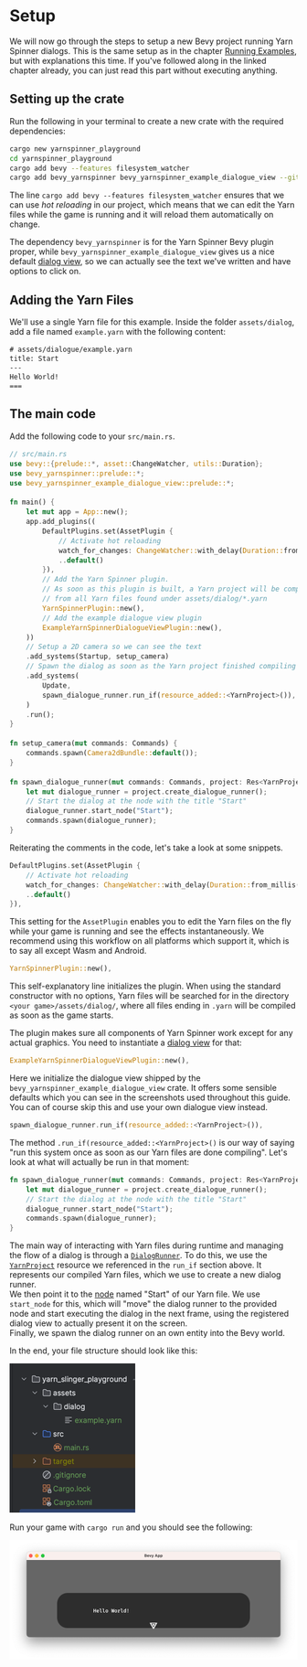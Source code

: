 # Setup

We will now go through the steps to setup a new Bevy project running Yarn Spinner dialogs. 
This is the same setup as in the chapter [Running Examples](../yarn_files/running_examples.md), but with explanations this time.
If you've followed along in the linked chapter already, you can just read this part without executing anything.

## Setting up the crate

Run the following in your terminal to create a new crate with the required dependencies:

```bash
cargo new yarnspinner_playground
cd yarnspinner_playground
cargo add bevy --features filesystem_watcher
cargo add bevy_yarnspinner bevy_yarnspinner_example_dialogue_view --git "https://github.com/YarnSpinnerTool/YarnSpinner-Rust"
```

The line `cargo add bevy --features filesystem_watcher` ensures that we can use *hot reloading* in our project, which means that we can edit the Yarn files
while the game is running and it will reload them automatically on change.

The dependency `bevy_yarnspinner` is for the Yarn Spinner Bevy plugin proper, while `bevy_yarnspinner_example_dialogue_view` 
gives us a nice default [dialog view](dialog_views.md), so we can actually see the text we've written and have options to click on.

## Adding the Yarn Files

We'll use a single Yarn file for this example. Inside the folder `assets/dialog`, add a file named `example.yarn` with the following content:
```text
# assets/dialogue/example.yarn
title: Start
---
Hello World!
===
```

## The main code

Add the following code to your `src/main.rs`.

```rust
// src/main.rs
use bevy::{prelude::*, asset::ChangeWatcher, utils::Duration};
use bevy_yarnspinner::prelude::*;
use bevy_yarnspinner_example_dialogue_view::prelude::*;

fn main() {
    let mut app = App::new();
    app.add_plugins((
        DefaultPlugins.set(AssetPlugin {
            // Activate hot reloading
            watch_for_changes: ChangeWatcher::with_delay(Duration::from_millis(200)),
            ..default()
        }),
        // Add the Yarn Spinner plugin. 
        // As soon as this plugin is built, a Yarn project will be compiled 
        // from all Yarn files found under assets/dialog/*.yarn
        YarnSpinnerPlugin::new(),
        // Add the example dialogue view plugin
        ExampleYarnSpinnerDialogueViewPlugin::new(),
    ))
    // Setup a 2D camera so we can see the text
    .add_systems(Startup, setup_camera)
    // Spawn the dialog as soon as the Yarn project finished compiling
    .add_systems(
        Update,
        spawn_dialogue_runner.run_if(resource_added::<YarnProject>()),
    )
    .run();
}

fn setup_camera(mut commands: Commands) {
    commands.spawn(Camera2dBundle::default());
}

fn spawn_dialogue_runner(mut commands: Commands, project: Res<YarnProject>) {
    let mut dialogue_runner = project.create_dialogue_runner();
    // Start the dialog at the node with the title "Start"
    dialogue_runner.start_node("Start");
    commands.spawn(dialogue_runner);
}
```

Reiterating the comments in the code, let's take a look at some snippets.

```rust
DefaultPlugins.set(AssetPlugin {
    // Activate hot reloading
    watch_for_changes: ChangeWatcher::with_delay(Duration::from_millis(200)),
    ..default()
}),
```

This setting for the `AssetPlugin` enables you to edit the Yarn files on the fly while your game is running and
see the effects instantaneously. We recommend using this workflow on all platforms which support it, which is to say all except Wasm and Android.


```rust
YarnSpinnerPlugin::new(),
```

This self-explanatory line initializes the plugin. When using the standard constructor with no options, Yarn files will be searched for in the directory `<your game>/assets/dialog/`, where all 
files ending in `.yarn` will be compiled as soon as the game starts.

The plugin makes sure all components of Yarn Spinner work except for any actual graphics. You need to 
instantiate a [dialog view](dialog_views.md) for that:

```rust
ExampleYarnSpinnerDialogueViewPlugin::new(),
```

Here we initialize the dialogue view shipped by the `bevy_yarnspinner_example_dialogue_view` crate. It
offers some sensible defaults which you can see in the screenshots used throughout this guide. You can of course skip this
and use your own dialogue view instead.

```rust
spawn_dialogue_runner.run_if(resource_added::<YarnProject>()),
```
The method `.run_if(resource_added::<YarnProject>()` is our way of saying "run this system once as soon as our Yarn files are done compiling".
Let's look at what will actually be run in that moment:

```rust
fn spawn_dialogue_runner(mut commands: Commands, project: Res<YarnProject>) {
    let mut dialogue_runner = project.create_dialogue_runner();
    // Start the dialog at the node with the title "Start"
    dialogue_runner.start_node("Start");
    commands.spawn(dialogue_runner);
}
```

The main way of interacting with Yarn files during runtime and managing the flow of a dialog is through a
[`DialogRunner`](dialog_runner.md). To do this, we use the [`YarnProject`](compiling_yarn_files.md) resource we referenced in the `run_if` section above.
It represents our compiled Yarn files, which we use to create a new dialog runner.   
We then point it to the [node](../yarn_files/nodes.md) named "Start" of our Yarn file.
We use `start_node` for this, which will "move" the dialog runner to the provided node and start executing the dialog in the next frame, 
using the registered dialog view to actually present it on the screen.  
Finally, we spawn the dialog runner on an own entity into the Bevy world.

In the end, your file structure should look like this:

![file_system.png](../yarn_files/file_system.png)

Run your game with `cargo run` and you should see the following:

![hello_world.png](../yarn_files/hello_world.png)
